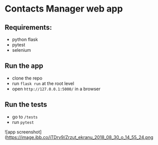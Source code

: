 # Contacts Manager web app

## Requirements:
- python flask
- pytest 
- selenium 

## Run the app
- clone the repo 
- run `flask run` at the root level
- open `http://127.0.0.1:5000/` in a browser

## Run the tests
- go to `/tests`
- run `pytest`

![app screenshot](https://image.ibb.co/iTDrv9/Zrzut_ekranu_2018_08_30_o_14_55_24.png
